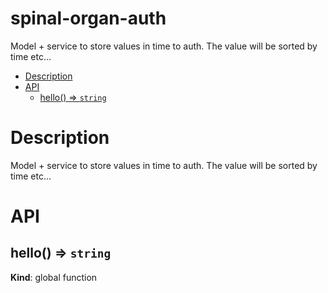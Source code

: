 <!-- DO NOT EDIT README.md (It will be overridden by README.hbs) -->

# spinal-organ-auth

Model + service to store values in time to auth.
The value will be sorted by time etc...

<!-- START doctoc generated TOC please keep comment here to allow auto update -->
<!-- DON'T EDIT THIS SECTION, INSTEAD RE-RUN doctoc TO UPDATE -->

- [Description](#description)
- [API](#api)
  - [hello() ⇒ <code>string</code>](#hello-%E2%87%92-codestringcode)

<!-- END doctoc generated TOC please keep comment here to allow auto update -->

# Description

Model + service to store values in time to auth.
The value will be sorted by time etc...


# API

<a name="hello"></a>

## hello() ⇒ <code>string</code>
**Kind**: global function  
